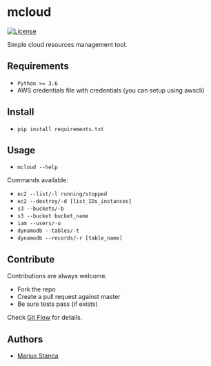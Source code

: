 # mcloud

[![License](https://img.shields.io/github/license/wmariuss/mcloud)](https://github.com/wmariuss/mcloud/blob/master/LICENSE)

Simple cloud resources management tool.

## Requirements

* `Python >= 3.6`
* AWS credentials file with credentials (you can setup using awscli)

## Install

* `pip install requirements.txt`

## Usage

* `mcloud --help`

Commands available:

* `ec2 --list/-l running/stopped`
* `ec2 --destroy/-d [list_IDs_instances]`
* `s3 --buckets/-b`
* `s3 --bucket bucket_name`
* `iam --users/-u`
* `dynamodb --tables/-t`
* `dynamodb --records/-r [table_name]`

## Contribute

Contributions are always welcome.

* Fork the repo
* Create a pull request against master
* Be sure tests pass (if exists)

Check [Git Flow](https://guides.github.com/introduction/flow/) for details.

## Authors

* [Marius Stanca](mailto:me@marius.xyz)
